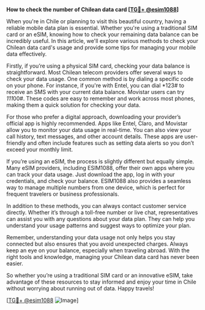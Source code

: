 **How to check the number of Chilean data card [[TG💪+ @esim1088](https://t.me/s/esim1088)]**

When you're in Chile or planning to visit this beautiful country, having a reliable mobile data plan is essential. Whether you're using a traditional SIM card or an eSIM, knowing how to check your remaining data balance can be incredibly useful. In this article, we'll explore various methods to check your Chilean data card's usage and provide some tips for managing your mobile data effectively.

Firstly, if you’re using a physical SIM card, checking your data balance is straightforward. Most Chilean telecom providers offer several ways to check your data usage. One common method is by dialing a specific code on your phone. For instance, if you're with Entel, you can dial *123# to receive an SMS with your current data balance. Movistar users can try *111*00#. These codes are easy to remember and work across most phones, making them a quick solution for checking your data.

For those who prefer a digital approach, downloading your provider’s official app is highly recommended. Apps like Entel, Claro, and Movistar allow you to monitor your data usage in real-time. You can also view your call history, text messages, and other account details. These apps are user-friendly and often include features such as setting data alerts so you don’t exceed your monthly limit.

If you’re using an eSIM, the process is slightly different but equally simple. Many eSIM providers, including ESIM1088, offer their own apps where you can track your data usage. Just download the app, log in with your credentials, and check your balance. ESIM1088 also provides a seamless way to manage multiple numbers from one device, which is perfect for frequent travelers or business professionals.

In addition to these methods, you can always contact customer service directly. Whether it’s through a toll-free number or live chat, representatives can assist you with any questions about your data plan. They can help you understand your usage patterns and suggest ways to optimize your plan.

Remember, understanding your data usage not only helps you stay connected but also ensures that you avoid unexpected charges. Always keep an eye on your balance, especially when traveling abroad. With the right tools and knowledge, managing your Chilean data card has never been easier.

So whether you’re using a traditional SIM card or an innovative eSIM, take advantage of these resources to stay informed and enjoy your time in Chile without worrying about running out of data. Happy travels!

[[TG💪+ @esim1088](https://t.me/s/esim1088) ![Image](https://i.postimg.cc/Y0z9fWf4/image.png)]